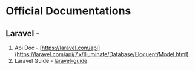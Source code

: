 # Official Documentations 

## Laravel -
1. Api Doc -  [https://laravel.com/api](https://laravel.com/api/7.x/Illuminate/Database/Eloquent/Model.html)
2. Laravel Guide -  [laravel-guide](https://laravel-docs.readthedocs.io/en/stable/documentation/l)